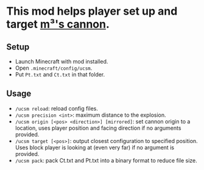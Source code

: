 # This mod helps player set up and target [m³'s cannon](https://youtu.be/187oOzMrqRM).

## Setup
- Launch Minecraft with mod installed.
- Open `.minecraft/config/ucsm`.
- Put `Pt.txt` and `Ct.txt` in that folder.

## Usage
- `/ucsm reload`: reload config files.
- `/ucsm precision <int>`: maximum distance to the explosion.
- `/ucsm origin [<pos> <direction>] [mirrored]`: set cannon origin to a location, uses player position and facing direction if no arguments provided.
- `/ucsm target [<pos>]`: output closest configuration to specified position. Uses block player is looking at (even very far) if no argument is provided.
- `/ucsm pack`: pack Ct.txt and Pt.txt into a binary format to reduce file size.